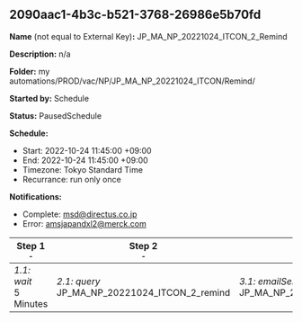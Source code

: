 ## 2090aac1-4b3c-b521-3768-26986e5b70fd

**Name** (not equal to External Key)**:** JP_MA_NP_20221024_ITCON_2_Remind

**Description:** n/a

**Folder:** my automations/PROD/vac/NP/JP_MA_NP_20221024_ITCON/Remind/

**Started by:** Schedule

**Status:** PausedSchedule

**Schedule:**

* Start: 2022-10-24 11:45:00 +09:00
* End: 2022-10-24 11:45:00 +09:00
* Timezone: Tokyo Standard Time
* Recurrance: run only once

**Notifications:**

* Complete: msd@directus.co.jp
* Error: amsjapandxl2@merck.com

| Step 1<br>_<small>-</small>_ | Step 2<br>_<small>-</small>_ | Step 3<br>_<small>-</small>_ |
| --- | --- | --- |
| _1.1: wait_<br>5 Minutes | _2.1: query_<br>JP_MA_NP_20221024_ITCON_2_remind | _3.1: emailSend_<br>JP_MA_NP_20221024_ITCON_2_remind |
